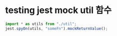 # testing jest mock util 함수

```js
import * as utils from "./util";
jest.spyOn(utils, "someFn").mockReturnValue();
```

